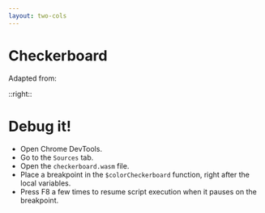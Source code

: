 ```yaml
---
layout: two-cols
---
```

# Checkerboard

<!-- Number of initial and maximum WebAssembly memory pages reserved on the heap memory. These numbers must match the number of pages used in build.zig. -->
<Checkerboard initialMemoryPages=2 maxMemoryPages=2 />

Adapted from: <Anchor href="https://github.com/daneelsan/minimal-zig-wasm-canvas" text="minimal-zig-wasm-canvas" />

::right::

# Debug it!

- Open Chrome DevTools.
- Go to the <code class="inline-code">Sources</code> tab.
- Open the <code class="inline-code">checkerboard.wasm</code> file.
- Place a breakpoint in the <code class="inline-code">$colorCheckerboard</code> function, right after the local variables.
- Press F8 a few times to resume script execution when it pauses on the breakpoint.
